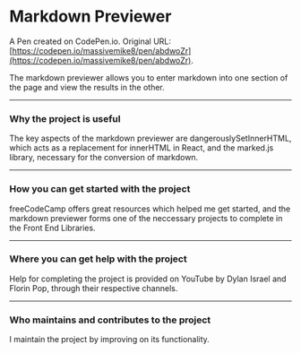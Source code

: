 # Markdown Previewer

A Pen created on CodePen.io. Original URL: [https://codepen.io/massivemike8/pen/abdwoZr](https://codepen.io/massivemike8/pen/abdwoZr).

The markdown previewer allows you to enter markdown into one section of the page and view the results in the other.
***
### Why the project is useful
The key aspects of the markdown previewer are dangerouslySetInnerHTML, which acts as a replacement for innerHTML in React, and the marked.js library, necessary for the conversion of markdown.
***
### How you can get started with the project
freeCodeCamp offers great resources which helped me get started, and the markdown previewer forms one of the neccessary projects to complete in the Front End Libraries.
***
### Where you can get help with the project
Help for completing the project is provided on YouTube by Dylan Israel and Florin Pop, through their respective channels. 
***
### Who maintains and contributes to the project
I maintain the project by improving on its functionality.

